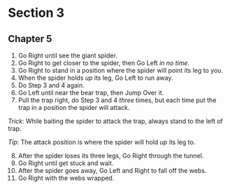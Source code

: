 # Section 3

## Chapter 5

1. Go Right until see the giant spider.
2. Go Right to get closer to the spider, then Go Left _in no time_.
3. Go Right to stand in a position where the spider will point its leg to you.
4. When the spider holds _up_ its leg, Go Left to run away.
5. Do Step 3 and 4 again.
6. Go Left until near the bear trap, then Jump Over it.
7. Pull the trap right, do Step 3 and 4 _three_ times, but each time put the trap in a position the spider will attack.

_Trick_: While baiting the spider to attack the trap, always stand to the left of trap.

_Tip_: The attack position is where the spider will hold _up_ its leg to.

8. After the spider loses its three legs, Go Right through the tunnel.
9. Go Right until get stuck and wait.
10. After the spider goes away, Go Left and Right to fall off the webs.
11. Go Right with the webs wrapped.
